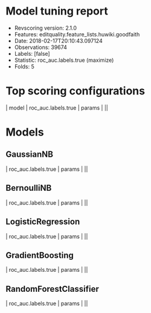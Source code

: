 # Model tuning report
- Revscoring version: 2.1.0
- Features: editquality.feature_lists.huwiki.goodfaith
- Date: 2018-02-17T20:10:43.097124
- Observations: 39674
- Labels: [false]
- Statistic: roc_auc.labels.true (maximize)
- Folds: 5

# Top scoring configurations
| model   | roc_auc.labels.true   | params   |
||

# Models
## GaussianNB
| roc_auc.labels.true   | params   |
||

## BernoulliNB
| roc_auc.labels.true   | params   |
||

## LogisticRegression
| roc_auc.labels.true   | params   |
||

## GradientBoosting
| roc_auc.labels.true   | params   |
||

## RandomForestClassifier
| roc_auc.labels.true   | params   |
||

